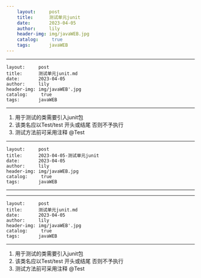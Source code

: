 ```yaml
---
    layout:     post
    title:      测试单元junit
    date:       2023-04-05
    author:     lily
    header-img: img/javaWEB.jpg
    catalog: 	 true
    tags:       javaWEB
---
```


---
    layout:     post
    title:      测试单元junit.md
    date:       2023-04-05
    author:     lily
    header-img: img/javaWEB'.jpg
    catalog: 	 true
    tags:       javaWEB
---

1. 用于测试的类需要引入junit包
2. 该类名应以Test/test 开头或结尾 否则不予执行
3. 测试方法前可采用注释 @Test
---
    layout:     post
    title:      2023-04-05-测试单元junit
    date:       2023-04-05
    author:     lily
    header-img: img/javaWEB.jpg
    catalog: 	 true
    tags:       javaWEB
---

---
    layout:     post
    title:      测试单元junit.md
    date:       2023-04-05
    author:     lily
    header-img: img/javaWEB'.jpg
    catalog: 	 true
    tags:       javaWEB
---

1. 用于测试的类需要引入junit包
2. 该类名应以Test/test 开头或结尾 否则不予执行
3. 测试方法前可采用注释 @Test
